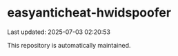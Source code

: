 # easyanticheat-hwidspoofer

Last updated: 2025-07-03 02:20:53

This repository is automatically maintained.
